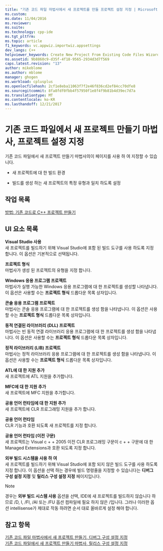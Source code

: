 ```yaml
---
title: "기존 코드 파일 마법사에서 새 프로젝트를 만들 프로젝트 설정 지정 | Microsoft Docs"
ms.custom: 
ms.date: 11/04/2016
ms.reviewer: 
ms.suite: 
ms.technology: cpp-ide
ms.tgt_pltfrm: 
ms.topic: article
f1_keywords: vc.appwiz.importwiz.appsettings
dev_langs: C++
helpviewer_keywords: Create New Project From Existing Code Files Wizard, project settings
ms.assetid: 9b8860c9-d35f-4f18-9565-2934d3d7f569
caps.latest.revision: "13"
author: mikeblome
ms.author: mblome
manager: ghogen
ms.workload: cplusplus
ms.openlocfilehash: 2cf1e8eba11063f7f2e46f836cd2ef84cc70dfe8
ms.sourcegitcommit: 8fa8fdf0fbb4f57950f1e8f4f9b81b4d39ec7d7a
ms.translationtype: MT
ms.contentlocale: ko-KR
ms.lasthandoff: 12/21/2017
---
```

# <a name="specify-project-settings-create-new-project-from-existing-code-files-wizard"></a>기존 코드 파일에서 새 프로젝트 만들기 마법사, 프로젝트 설정 지정
기존 코드 파일에서 새 프로젝트 만들기 마법사의이 페이지를 사용 하 여 지정할 수 있습니다.  
  
-   새 프로젝트에 대 한 빌드 환경  
  
-   빌드를 생성 하는 새 프로젝트의 특정 유형과 일치 하도록 설정  
  
## <a name="task-list"></a>작업 목록  
 [방법: 기존 코드로 C++ 프로젝트 만들기](../ide/how-to-create-a-cpp-project-from-existing-code.md)  
  
## <a name="uielement-list"></a>UI 요소 목록  
 **Visual Studio 사용**  
 새 프로젝트를 빌드하기 위해 Visual Studio에 포함 된 빌드 도구를 사용 하도록 지정 합니다. 이 옵션은 기본적으로 선택됩니다.  
  
 **프로젝트 형식**  
 마법사가 생성 된 프로젝트의 유형을 지정 합니다.  
  
 **Windows 응용 프로그램 프로젝트**  
 마법사가 실행 가능한 Windows 응용 프로그램에 대 한 프로젝트를 생성할 나타냅니다. 이 옵션은 사용할 수는 **프로젝트 형식** 드롭다운 목록 상자입니다.  
  
 **콘솔 응용 프로그램 프로젝트**  
 마법사는 콘솔 응용 프로그램에 대 한 프로젝트를 생성 함을 나타냅니다. 이 옵션은 사용할 수는 **프로젝트 형식** 드롭다운 목록 상자입니다.  
  
 **동적 연결된 라이브러리 (DLL) 프로젝트**  
 마법사는 빈 동적 연결 라이브러리 응용 프로그램에 대 한 프로젝트를 생성 함을 나타냅니다. 이 옵션은 사용할 수는 **프로젝트 형식** 드롭다운 목록 상자입니다.  
  
 **정적 라이브러리 (LIB) 프로젝트**  
 마법사는 정적 라이브러리 응용 프로그램에 대 한 프로젝트를 생성 함을 나타냅니다. 이 옵션은 사용할 수는 **프로젝트 형식** 드롭다운 목록 상자입니다.  
  
 **ATL에 대 한 지원 추가**  
 새 프로젝트에 ATL 지원을 추가합니다.  
  
 **MFC에 대 한 지원 추가**  
 새 프로젝트에 MFC 지원을 추가합니다.  
  
 **공용 언어 런타임에 대 한 지원 추가**  
 새 프로젝트에 CLR 프로그래밍 지원을 추가 합니다.  
  
 **공용 언어 런타임**  
 CLR 기능과 호환 되도록 새 프로젝트를 지정 합니다.  
  
 **공용 언어 런타임 (이전 구문)**  
 새 프로젝트는 Visual c + + 2005 이전 CLR 프로그래밍 구문이 c + + 구문에 대 한 Managed Extensions과 호환 되도록 지정 합니다.  
  
 **외부 빌드 시스템을 사용 하 여**  
 새 프로젝트를 빌드하기 위해 Visual Studio에 포함 되지 않은 빌드 도구를 사용 하도록 지정 합니다. 이 옵션을 선택 하는 경우에 빌드 명령줄을 지정할 수 있습니다는 **디버그 구성 설정 지정** 및 **릴리스 구성 설정 지정** 페이지입니다.  
  
> [!NOTE]
>  경우는 **외부 빌드 시스템 사용** 옵션을 선택, IDE에 새 프로젝트를 빌드하지 않습니다 하므로 /D, I, /FI, /AI 또는 /FU 옵션 컴파일에 필요 하지 않은 /입니다. 그러나 이러한 옵션 intellisense가 제대로 작동 하려면 순서 대로 올바르게 설정 해야 합니다.  
  
## <a name="see-also"></a>참고 항목  
 [기존 코드 파일 마법사에서 새 프로젝트 만들기, 디버그 구성 설정 지정](../ide/specify-debug-configuration-settings.md)   
 [기존 코드 파일에서 새 프로젝트 만들기 마법사, 릴리스 구성 설정 지정](../ide/specify-release-configuration.md)